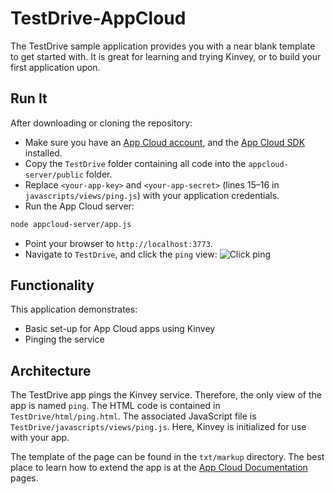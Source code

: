 # TestDrive-AppCloud
The TestDrive sample application provides you with a near blank template to get started with. It is great for learning and trying Kinvey, or to build your first application upon.

## Run It
After downloading or cloning the repository:

* Make sure you have an [App Cloud account](https://appcloud.brightcove.com), and the [App Cloud SDK](https://appcloud.brightcove.com) installed.
* Copy the `TestDrive` folder containing all code into the `appcloud-server/public` folder.
* Replace `<your-app-key>` and `<your-app-secret>` (lines 15–16 in `javascripts/views/ping.js`) with your application credentials.
* Run the App Cloud server:
```bash
node appcloud-server/app.js
```
* Point your browser to `http://localhost:3773`.
* Navigate to `TestDrive`, and click the `ping` view:
![Click ping](https://raw.github.com/KinveyApps/TestDrive-AppCloud/master/screenshot-view.png)

## Functionality
This application demonstrates:

* Basic set-up for App Cloud apps using Kinvey
* Pinging the service

## Architecture
The TestDrive app pings the Kinvey service. Therefore, the only view of the app is named `ping`. The HTML code is contained in `TestDrive/html/ping.html`. The associated JavaScript file is `TestDrive/javascripts/views/ping.js`. Here, Kinvey is initialized for use with your app.

The template of the page can be found in the `txt/markup` directory. The best place to learn how to extend the app is at the [App Cloud Documentation](http://support.brightcove.com/en/app-cloud) pages.